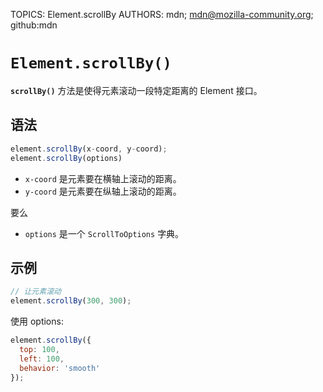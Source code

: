TOPICS: Element.scrollBy
AUTHORS: mdn; mdn@mozilla-community.org; github:mdn

# `Element.scrollBy()`

**`scrollBy()`** 方法是使得元素滚动一段特定距离的 Element 接口。

## 语法

```javascript
element.scrollBy(x-coord, y-coord);
element.scrollBy(options)
```

- `x-coord` 是元素要在横轴上滚动的距离。
- `y-coord` 是元素要在纵轴上滚动的距离。

要么

- `options` 是一个 `ScrollToOptions` 字典。

## 示例

```javascript
// 让元素滚动
element.scrollBy(300, 300);
```

使用 options:

```javascript
element.scrollBy({
  top: 100,
  left: 100,
  behavior: 'smooth'
});
```
